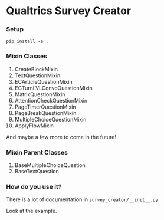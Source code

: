 # **Qualtrics Survey Creator**

### **Setup**

```shell
pip install -e .
```

### **Mixin Classes**
1. CreateBlockMixin
2. TextQuestionMixin
3. ECArticleQuestionMixin
4. ECTurnLVLConvoQuestionMixin
5. MatrixQuestionMixin
6. AttentionCheckQuestionMixin
7. PageTimerQuestionMixin
8. PageBreakQuestionMixin
9. MultipleChoiceQuestionMixin
10. ApplyFlowMixin

And maybe a few more to come in the future!

### Mixin Parent Classes
1. BaseMultipleChoiceQuestion
2. BaseTextQuestion

### **How do you use it?**

There is a lot of documentation in ```survey_creator/__init__.py```

Look at the example.
